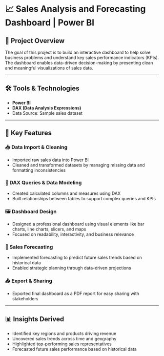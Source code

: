 # 📈 Sales Analysis and Forecasting Dashboard | Power BI


## 🧩 Project Overview

The goal of this project is to build an interactive dashboard to help solve business problems and understand key sales performance indicators (KPIs). The dashboard enables data-driven decision-making by presenting clean and meaningful visualizations of sales data.

---

## 🛠️ Tools & Technologies

* **Power BI**
* **DAX (Data Analysis Expressions)**
* Data Source: Sample sales dataset 

---

## 🔑 Key Features

### 📥 Data Import & Cleaning

* Imported raw sales data into Power BI
* Cleaned and transformed datasets by managing missing data and formatting inconsistencies

### 🧮 DAX Queries & Data Modeling

* Created calculated columns and measures using DAX
* Built relationships between tables to support complex queries and KPIs

### 🖼️ Dashboard Design

* Designed a professional dashboard using visual elements like bar charts, line charts, slicers, and maps
* Focused on readability, interactivity, and business relevance

### 🔮 Sales Forecasting

* Implemented forecasting to predict future sales trends based on historical data
* Enabled strategic planning through data-driven projections

### 📤 Export & Sharing

* Exported final dashboard as a PDF report for easy sharing with stakeholders

---

## 📊 Insights Derived

* Identified key regions and products driving revenue
* Uncovered sales trends across time and geography
* Highlighted top-performing sales representatives
* Forecasted future sales performance based on historical data
